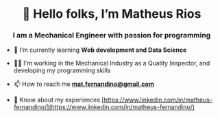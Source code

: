 <h1 align="center">👋 Hello folks, I’m Matheus Rios </h1>
<h3 align="center">I am a Mechanical Engineer with passion for programming</h3>


- 🌱 I’m currently learning **Web development and Data Science**

- 👨‍💻 I'm working in the Mechanical Industry as a Quality Inspector, and developing my programming skills

- 📫 How to reach me **mat.fernandino@gmail.com**

- 📄 Know about my experiences [https://www.linkedin.com/in/matheus-fernandino/](https://www.linkedin.com/in/matheus-fernandino/)
